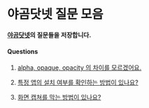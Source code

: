 # 야곰닷넷 질문 모음

**[야곰닷넷](https://yagom.net/)의 질문들을 저장합니다.**

#### Questions

1. [alpha, opaque, opacity 의 차이를 모르겠어요.](https://github.com/TTOzzi/Question-Archive/blob/master/contents/week-1.md#q-alpha-opaque-opacity-%EC%9D%98-%EC%B0%A8%EC%9D%B4%EB%A5%BC-%EB%AA%A8%EB%A5%B4%EA%B2%A0%EC%96%B4%EC%9A%94)

2. [특정 앱의 설치 여부를 확인하는 방법이 있나요?](https://github.com/TTOzzi/Question-Archive/blob/master/contents/week-1.md#q-%ED%8A%B9%EC%A0%95-%EC%95%B1%EC%9D%98-%EC%84%A4%EC%B9%98-%EC%97%AC%EB%B6%80%EB%A5%BC-%ED%99%95%EC%9D%B8%ED%95%98%EB%8A%94-%EB%B0%A9%EB%B2%95%EC%9D%B4-%EC%9E%88%EB%82%98%EC%9A%94)

3. [화면 캡쳐를 막는 방법이 있나요?](https://github.com/TTOzzi/Question-Archive/blob/master/contents/week-1.md#q-%ED%99%94%EB%A9%B4-%EC%BA%A1%EC%B3%90%EB%A5%BC-%EB%A7%89%EB%8A%94-%EB%B0%A9%EB%B2%95%EC%9D%B4-%EC%9E%88%EB%82%98%EC%9A%94)